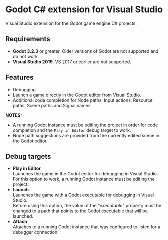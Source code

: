 # Godot C# extension for Visual Studio

Visual Studio extension for the Godot game engine C# projects.

## Requirements

- **Godot 3.2.3** or greater. Older versions of Godot are not supported and do not work.
- **Visual Studio 2019**. VS 2017 or earlier are not supported.

## Features

- Debugging.
- Launch a game directly in the Godot editor from Visual Studio.
- Additional code completion for Node paths, Input actions, Resource paths, Scene paths and Signal names.

**NOTES:**

- A running Godot instance must be editing the project in order for code completion and the `Play in Editor` debug target to work.
- Node path suggestions are provided from the currently edited scene in the Godot editor.

## Debug targets

- **Play in Editor**\
  Launches the game in the Godot editor for debugging in Visual Studio.\
  For this option to work, a running Godot instance must be editing the project.
- **Launch**\
  Launches the game with a Godot executable for debugging in Visual Studio.\
  Before using this option, the value of the _"executable"_ property must be changed
  to a path that points to the Godot executable that will be launched.
- **Attach**\
  Attaches to a running Godot instance that was configured to listen for a debugger connection.
